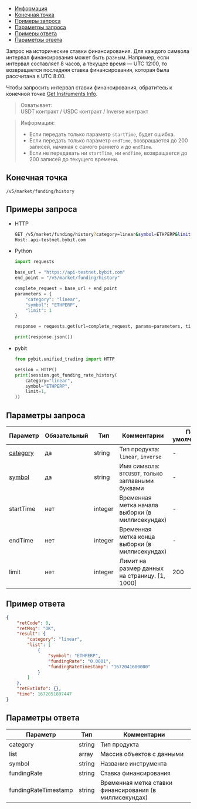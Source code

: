 - [Информация](#информация)
- [Конечная точка](#конечная-точка)
- [Примеры запроса](#примеры-запроса)
- [Параметры запроса](#параметры-запроса)
- [Примеры ответа](#примеры-ответа)
- [Параметры ответа](#параметры-ответа)

<a id="информация"></a>

Запрос на исторические ставки финансирования. Для каждого символа интервал финансирования может быть разным.
Например, если интервал составляет 8 часов, а текущее время — UTC 12:00, то возвращается последняя ставка
финансирования, которая была рассчитана в UTC 8:00.

Чтобы запросить интервал ставки финансирования, обратитесь к конечной точке
[Get Instruments Info](<Получить информацию об инструментах.md>).

>Охватывает:  
>USDT контракт / USDC контракт / Inverse контракт
<!-- -->
>Информация:  
>
>- Если передать только параметр `startTime`, будет ошибка.
>- Если передать только параметр `endTime`, возвращается до 200 записей, начиная с самого раннего и до `endTime`.
>- Если не передавать ни `startTime`, ни `endTime`, возвращается до 200 записей до текущего времени.

<a id="конечная-точка"></a>

## Конечная точка

`/v5/market/funding/history`

<a id="примеры-запроса"></a>

## Примеры запроса

- HTTP

  ```bash
  GET /v5/market/funding/history?category=linear&symbol=ETHPERP&limit=1 HTTP/1.1
  Host: api-testnet.bybit.com
  ```

- Python

  ```python
  import requests

  base_url = "https://api-testnet.bybit.com"
  end_point = "/v5/market/funding/history"

  complete_request = base_url + end_point
  parameters = {
      "category": "linear",
      "symbol": "ETHPERP",
      "limit": 1
  }
  
  response = requests.get(url=complete_request, params=parameters, timeout=10)

  print(response.json())
  ```

- pybit

  ```python
  from pybit.unified_trading import HTTP
  
  session = HTTP()
  print(session.get_funding_rate_history(
      category="linear",
      symbol="ETHPERP",
      limit=1,
  ))
  ```

<a id="параметры-запроса"></a>

## Параметры запроса

|Параметр                  	                                            |Обязательный  |Тип   	  |Комментарии                                          |По умолчанию|
|-----------------------------------------------------------------------|--------------|----------|-----------------------------------------------------|------------|
|[category](<../99.Определения значений в запросах и ответах.md#category>)	|да            |string    |Тип продукта: `linear`, `inverse`                    |-           |
|[symbol](<../99.Определения значений в запросах и ответах.md#symbol>)	    |да            |string    |Имя символа: `BTCUSDT`, только заглавными буквами    |-           |
|startTime	           	            	          	                    |нет           |integer   |Временная метка начала выборки (в миллисекундах)     |-           |
|endTime                        	            	                    |нет      	   |integer   |Временная метка конца выборки (в миллисекундах)      |-           |
|limit	            	            	            	                |нет      	   |integer   |Лимит на размер данных на страницу. [1, 1000]        |200         |

<a id="примеры-ответа"></a>

## Пример ответа

```json
{
    "retCode": 0,
    "retMsg": "OK",
    "result": {
        "category": "linear",
        "list": [
            {
                "symbol": "ETHPERP",
                "fundingRate": "0.0001",
                "fundingRateTimestamp": "1672041600000"
            }
        ]
    },
    "retExtInfo": {},
    "time": 1672051897447
}
```

<a id="параметры-ответа"></a>

## Параметры ответа

|Параметр              |Тип       |Комментарии                                              |
|----------------------|----------|---------------------------------------------------------|
|category              |string    |Тип продукта                                             |
|list                  |array     |Массив объектов с данными      |
|symbol                |string    |Название инструмента                                     |
|fundingRate           |string    |Ставка финансирования                                    |
|fundingRateTimestamp  |string    |Временная метка ставки финансирования (в миллисекундах)  |

